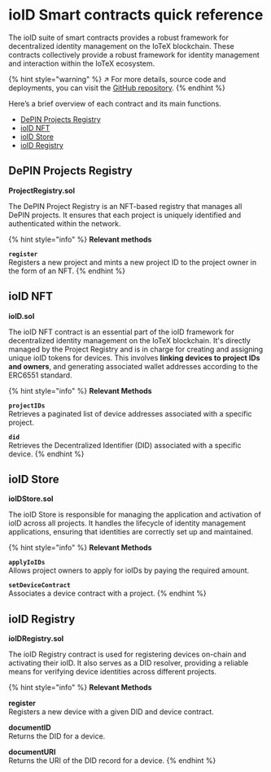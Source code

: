 # ioID Smart contracts quick reference

The ioID suite of smart contracts provides a robust framework for decentralized identity management on the IoTeX blockchain. These contracts collectively provide a robust framework for identity management and interaction within the IoTeX ecosystem.&#x20;

{% hint style="warning" %}
↗  For more details, source code and deployments, you can visit the [GitHub repository](https://github.com/machinefi/ioID-contracts).
{% endhint %}

Here’s a brief overview of each contract and its main functions.

* [DePIN Projects Registry](ioid-smart-contracts.md#depin-projects-registry)
* [ioID NFT](ioid-smart-contracts.md#ioid-nft)
* [ioID Store](ioid-smart-contracts.md#ioid-store)
* [ioID Registry](ioid-smart-contracts.md#ioid-registry)

## DePIN Projects Registry

**ProjectRegistry.sol**

The DePIN Project Registry is an NFT-based registry that manages all DePIN projects. It ensures that each project is uniquely identified and authenticated within the network.

{% hint style="info" %}
**Relevant methods**

**`register`**\
Registers a new project and mints a new project ID to the project owner in the form of an NFT.
{% endhint %}

## ioID NFT

**ioID.sol**

The ioID NFT contract is an essential part of the ioID framework for decentralized identity management on the IoTeX blockchain. It's directly managed by the Project Registry and is in charge for creating and assigning unique ioID tokens for devices. This involves **linking devices to project IDs and owners**, and generating associated wallet addresses according to the ERC6551 standard.

{% hint style="info" %}
**Relevant Methods**

**`projectIDs`**\
Retrieves a paginated list of device addresses associated with a specific project.

**`did`**\
Retrieves the Decentralized Identifier (DID) associated with a specific device.
{% endhint %}

## ioID Store

**ioIDStore.sol**

The ioID Store is responsible for managing the application and activation of ioID across all projects. It handles the lifecycle of identity management applications, ensuring that identities are correctly set up and maintained.

{% hint style="info" %}
**Relevant Methods**

**`applyIoIDs`**\
Allows project owners to apply for ioIDs by paying the required amount.

**`setDeviceContract`**\
Associates a device contract with a project.
{% endhint %}

## ioID Registry

**ioIDRegistry.sol**

The ioID Registry contract is used for registering devices on-chain and activating their ioID. It also serves as a DID resolver, providing a reliable means for verifying device identities across different projects.

{% hint style="info" %}
**Relevant Methods**

**register**\
Registers a new device with a given DID and device contract.

**documentID**\
Returns the DID for a device.

**documentURI**\
Returns the URI of the DID record for a device.
{% endhint %}
